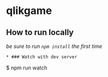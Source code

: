 # qlikgame

## How to run locally

_be sure to run `npm install` the first time_

```
* ### Watch with dev server
  ```
  $ npm run watch
